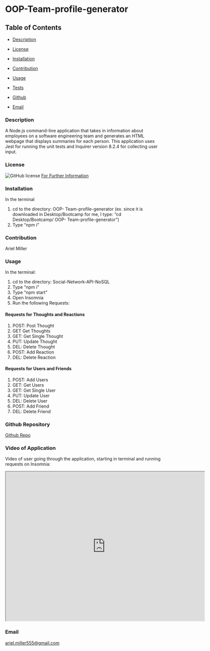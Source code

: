 # OOP-Team-profile-generator

  ## Table of Contents

  * [Description](#description)

  * [License](#license)

  * [Installation](#installation)

  * [Contribution](#contribution)

  * [Usage](#usage)

  * [Tests](#tests)

  * [Github](#github)

  * [Email](#email)


  ### Description 
 A Node.js command-line application that takes in information about employees on a software engineering team and generates an HTML webpage that displays summaries for each person. This application uses Jest for running the unit tests and  Inquirer version 8.2.4 for collecting user input.
  ### License 
  ![GitHub license](https://img.shields.io/badge/license-MIT-turquoise.svg)
[For Further Information]( https://shields.io/category/license)

  ### Installation
  In the terminal
1.	cd to the directory: OOP- Team-profile-generator (ex. since it is downloaded in Desktop/Bootcamp for me, I type: “cd Desktop/Bootcamp/ OOP- Team-profile-generator”)
2.	Type “npm i” 
  ### Contribution
  Ariel Miller 

  ### Usage
  In the terminal:
1.	cd to the directory: Social-Network-API-NoSQL
2.	Type “npm i” 
3.	Type “npm start"
4. Open Insomnia 
5. Run the following Requests: 
#### Requests for Thoughts and Reactions 
1. POST: Post Thought
2. GET Get Thoughts
3. GET: Get Single Thought
4. PUT: Update Thought
5. DEL: Delete Thought
6. POST: Add Reaction 
7. DEL: Delete Reaction
#### Requests for Users and Friends
1. POST: Add Users
2. GET: Get Users
3. GET: Get Single User
4. PUT: Update User
5. DEL: Delete User
6. POST: Add Friend
7. DEL: Delete Friend


  ### Github Repository
[Github Repo](https://github.com/amiller0806/Social-Network-API-NoSQL)

### Video of Application
Video of user going through the application, starting in terminal and running requests on Insomnia:
<iframe src="https://drive.google.com/file/d/1V-BjCvH0cY-CiHqKeKKSUfgt8PkS5Ls5/preview" width="640" height="480"></iframe>

  ### Email
ariel.miller555@gmail.com


